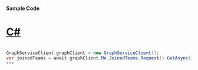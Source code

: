 #### Sample Code
# [C#](#tab/c-sharp)

```C#

GraphServiceClient graphClient = new GraphServiceClient();
var joinedTeams = await graphClient.Me.JoinedTeams.Request().GetAsync();
*** 

```